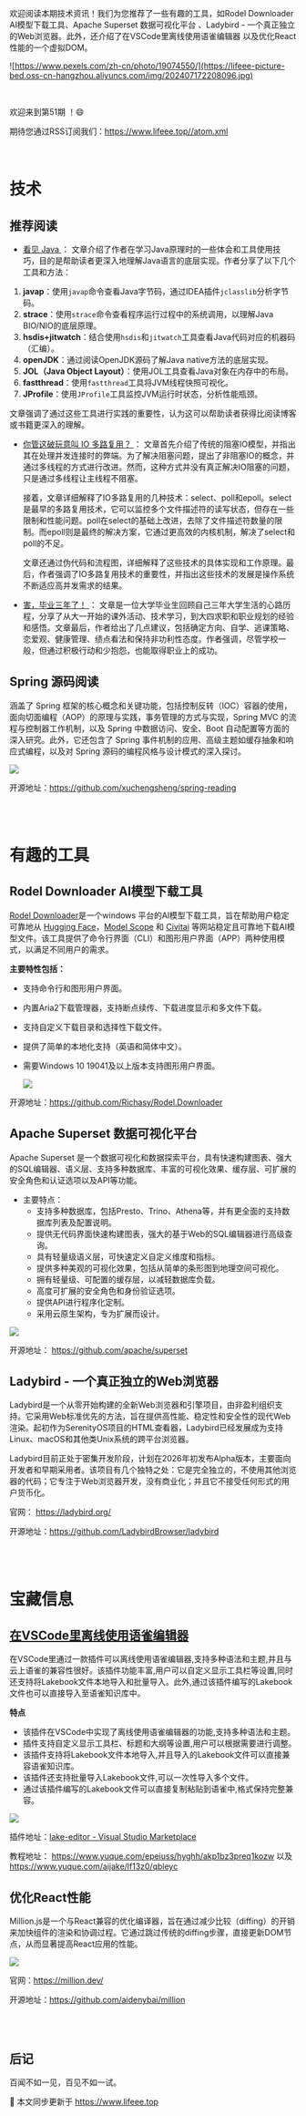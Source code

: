 欢迎阅读本期技术资讯！我们为您推荐了一些有趣的工具，如Rodel Downloader AI模型下载工具、Apache Superset 数据可视化平台 、Ladybird - 一个真正独立的Web浏览器。此外，还介绍了在VSCode里离线使用语雀编辑器 以及优化React性能的一个虚拟DOM。

![https://www.pexels.com/zh-cn/photo/19074550/](https://lifeee-picture-bed.oss-cn-hangzhou.aliyuncs.com/img/202407172208096.jpg)

<!-- more -->



<br />

欢迎来到第51期 ！😄

期待您通过RSS订阅我们：https://www.lifeee.top//atom.xml

<br />

# 技术


## 推荐阅读

-  [看见 Java ](https://mp.weixin.qq.com/s/zBfvjq3gry2zsMoMir6oZA)： 文章介绍了作者在学习Java原理时的一些体会和工具使用技巧，目的是帮助读者更深入地理解Java语言的底层实现。作者分享了以下几个工具和方法：

  1. **javap**：使用`javap`命令查看Java字节码，通过IDEA插件`jclasslib`分析字节码。
  2. **strace**：使用`strace`命令查看程序运行过程中的系统调用，以理解Java BIO/NIO的底层原理。
  3. **hsdis+jitwatch**：结合使用`hsdis`和`jitwatch`工具查看Java代码对应的机器码（汇编）。
  4. **openJDK**：通过阅读OpenJDK源码了解Java native方法的底层实现。
  5. **JOL（Java Object Layout）**：使用JOL工具查看Java对象在内存中的布局。
  6. **fastthread**：使用`fastthread`工具将JVM线程快照可视化。
  7. **JProfile**：使用`JProfile`工具监控JVM运行时状态，分析性能瓶颈。

  文章强调了通过这些工具进行实践的重要性，认为这可以帮助读者获得比阅读博客或书籍更深入的理解。

- [你管这破玩意叫 IO 多路复用？  ](https://mp.weixin.qq.com/s/YdIdoZ_yusVWza1PU7lWaw)： 文章首先介绍了传统的阻塞IO模型，并指出其在处理并发连接时的弊端。为了解决阻塞问题，提出了非阻塞IO的概念，并通过多线程的方式进行改进。然而，这种方式并没有真正解决IO阻塞的问题，只是通过多线程让主线程不阻塞。

  接着，文章详细解释了IO多路复用的几种技术：select、poll和epoll。select是最早的多路复用技术，它可以监控多个文件描述符的读写状态，但存在一些限制和性能问题。poll在select的基础上改进，去除了文件描述符数量的限制。而epoll则是最终的解决方案，它通过更高效的内核机制，解决了select和poll的不足。

  文章还通过伪代码和流程图，详细解释了这些技术的具体实现和工作原理。最后，作者强调了IO多路复用技术的重要性，并指出这些技术的发展是操作系统不断适应高并发需求的结果。

-  [害，毕业三年了！ ](https://mp.weixin.qq.com/s/GlUNe7cZy0_VAatJMD7UgQ)： 文章是一位大学毕业生回顾自己三年大学生活的心路历程，分享了从大一开始的课外活动、技术学习，到大四求职和职业规划的经验和感悟。文章最后，作者给出了几点建议，包括确定方向、自学、逃课策略、恋爱观、健康管理、绩点看法和保持非功利性态度。作者强调，尽管学校一般，但通过积极行动和少抱怨，也能取得职业上的成功。




## Spring 源码阅读



涵盖了 Spring 框架的核心概念和关键功能，包括控制反转（IOC）容器的使用，面向切面编程（AOP）的原理与实践，事务管理的方式与实现，Spring MVC 的流程与控制器工作机制，以及 Spring 中数据访问、安全、Boot 自动配置等方面的深入研究。此外，它还包含了 Spring 事件机制的应用、高级主题如缓存抽象和响应式编程，以及对 Spring 源码的编程风格与设计模式的深入探讨。

![](https://lifeee-picture-bed.oss-cn-hangzhou.aliyuncs.com/img/202407142253607.png)

开源地址：https://github.com/xuchengsheng/spring-reading





<br />

<br />

# 有趣的工具

## Rodel Downloader AI模型下载工具

[Rodel Downloader]()是一个windows 平台的AI模型下载工具，旨在帮助用户稳定可靠地从 [Hugging Face](https://huggingface.co/)，[Model Scope](https://www.modelscope.cn/) 和 [Civitai](https://civitai.com/) 等网站稳定且可靠地下载AI模型文件。该工具提供了命令行界面（CLI）和图形用户界面（APP）两种使用模式，以满足不同用户的需求。

**主要特性包括：**

- 支持命令行和图形用户界面。

- 内置Aria2下载管理器，支持断点续传、下载进度显示和多文件下载。

- 支持自定义下载目录和选择性下载文件。

- 提供了简单的本地化支持（英语和简体中文）。

- 需要Windows 10 19041及以上版本支持图形用户界面。

  ![](https://lifeee-picture-bed.oss-cn-hangzhou.aliyuncs.com/img/202407172146983.png)

开源地址：https://github.com/Richasy/Rodel.Downloader





## Apache Superset 数据可视化平台

Apache Superset  是一个数据可视化和数据探索平台，具有快速构建图表、强大的SQL编辑器、语义层、支持多种数据库、丰富的可视化效果、缓存层、可扩展的安全角色和认证选项以及API等功能。

- 主要特点：
  - 支持多种数据库，包括Presto、Trino、Athena等，并有更全面的支持数据库列表及配置说明。
  - 提供无代码界面快速构建图表，强大的基于Web的SQL编辑器进行高级查询。
  - 具有轻量级语义层，可快速定义自定义维度和指标。
  - 提供多种美观的可视化效果，包括从简单的条形图到地理空间可视化。
  - 拥有轻量级、可配置的缓存层，以减轻数据库负载。
  - 高度可扩展的安全角色和身份验证选项。
  - 提供API进行程序化定制。
  - 采用云原生架构，专为扩展而设计。

 ![](https://camo.githubusercontent.com/40801e020bdee75b1550d7664e43329b35d8a46dd5e175541ae4be8f0f96c81d/68747470733a2f2f73757065727365742e6170616368652e6f72672f696d672f73637265656e73686f74732f67616c6c6572792e6a7067)

开源地址： https://github.com/apache/superset



##  Ladybird - 一个真正独立的Web浏览器

 Ladybird是一个从零开始构建的全新Web浏览器和引擎项目，由非盈利组织支持。它采用Web标准优先的方法，旨在提供高性能、稳定性和安全性的现代Web渲染。起初作为SerenityOS项目的HTML查看器，Ladybird已经发展成为支持Linux、macOS和其他类Unix系统的跨平台浏览器。

Ladybird目前正处于密集开发阶段，计划在2026年初发布Alpha版本，主要面向开发者和早期采用者。该项目有几个独特之处：它是完全独立的，不使用其他浏览器的代码；它专注于Web浏览器开发，没有商业化；并且它不接受任何形式的用户货币化。



官网： https://ladybird.org/

开源地址：https://github.com/LadybirdBrowser/ladybird



 

<br />

<br />

# 宝藏信息



##  [在VSCode里离线使用语雀编辑器 ](https://www.yuque.com/epeiuss/hyghh/akp1bz3preq1kozw)

在VSCode里通过一款插件可以离线使用语雀编辑器,支持多种语法和主题,并且与云上语雀的兼容性很好。该插件功能丰富,用户可以自定义显示工具栏等设置,同时还支持将Lakebook文件本地导入和批量导入。此外,通过该插件编写的Lakebook文件也可以直接导入至语雀知识库中。

**特点**

- 该插件在VSCode中实现了离线使用语雀编辑器的功能,支持多种语法和主题。
- 插件支持自定义显示工具栏、标题和大纲等设置,用户可以根据需要进行调整。
- 该插件支持将Lakebook文件本地导入,并且导入的Lakebook文件可以直接兼容语雀知识库。
- 该插件还支持批量导入Lakebook文件,可以一次性导入多个文件。
- 通过该插件编写的Lakebook文件可以直接复制粘贴到语雀中,格式保持完整兼容。



![](https://lifeee-picture-bed.oss-cn-hangzhou.aliyuncs.com/img/202407172201782.png)

插件地址：[lake-editor - Visual Studio Marketplace](https://marketplace.visualstudio.com/items?itemName=hugehardzhang.lake-editor&ssr=false#overview)

教程地址： https://www.yuque.com/epeiuss/hyghh/akp1bz3preq1kozw 以及 https://www.yuque.com/aijake/lf13z0/qbleyc



## 优化React性能

Million.js是一个与React兼容的优化编译器，旨在通过减少比较（diffing）的开销来加快组件的渲染和协调过程。它通过跳过传统的diffing步骤，直接更新DOM节点，从而显著提高React应用的性能。

![](https://lifeee-picture-bed.oss-cn-hangzhou.aliyuncs.com/img/202407172216290.png)

官网：https://million.dev/

开源地址：https://github.com/aidenybai/million



<br />

<br />

## 后记

百闻不如一见，百见不如一试。

🎉 本文同步更新于  https://www.lifeee.top



